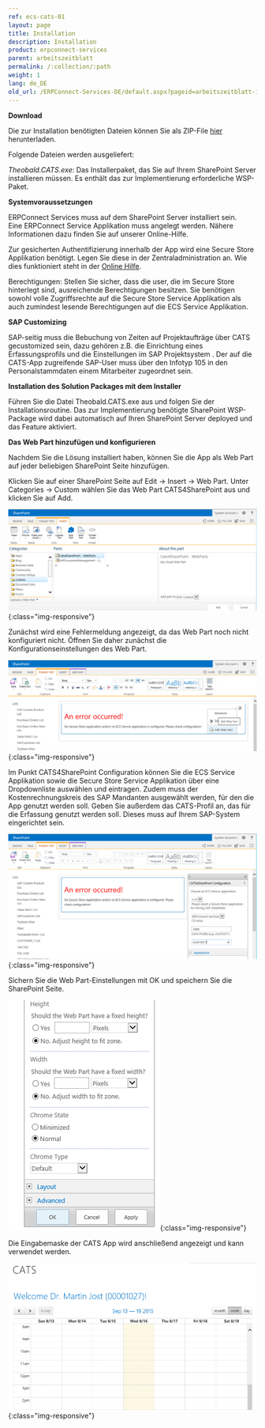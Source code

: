 ```yaml
---
ref: ecs-cats-01
layout: page
title: Installation
description: Installation
product: erpconnect-services
parent: arbeitszeitblatt
permalink: /:collection/:path
weight: 1
lang: de_DE
old_url: /ERPConnect-Services-DE/default.aspx?pageid=arbeitszeitblatt-install
---
```


**Download**

Die zur Installation benötigten Dateien können Sie als ZIP-File [hier](https://cdn-files.theobald-software.com/help/ECS/Theobald.CATS.zip) herunterladen.

Folgende Dateien werden ausgeliefert:

*Theobald.CATS.exe*: Das Installerpaket, das Sie auf Ihrem SharePoint Server installieren müssen. Es enthält das zur Implementierung erforderliche WSP-Paket.  
 


**Systemvoraussetzungen** 

ERPConnect Services muss auf dem SharePoint Server installiert sein.<br>
Eine ERPConnect Service Applikation muss angelegt werden. Nähere Informationen dazu finden Sie auf unserer Online-Hilfe.   

Zur gesicherten Authentifizierung innerhalb der App wird eine Secure Store Applikation benötigt. Legen Sie diese in der Zentraladministration an. Wie dies funktioniert steht in der [Online Hilfe](../../ecs-de/ecs-runtime/ecs-konfiguration/ecs-application-anlegen).   

Berechtigungen: Stellen Sie sicher, dass die user, die im Secure Store hinterlegt sind, ausreichende Berechtigungen besitzen. Sie benötigen sowohl volle Zugriffsrechte auf die Secure Store Service Applikation als auch zumindest lesende Berechtigungen auf die ECS Service Applikation. 

**SAP Customizing**

SAP-seitig muss die Bebuchung von Zeiten auf Projektaufträge über CATS gecustomized sein, dazu gehören z.B. die Einrichtung eines Erfassungsprofils und die Einstellungen im SAP Projektsystem . Der auf die CATS-App zugreifende SAP-User muss über den Infotyp 105 in den Personalstammdaten einem Mitarbeiter zugeordnet sein. 


**Installation des Solution Packages mit dem Installer** 

Führen Sie die Datei Theobald.CATS.exe aus und folgen Sie der Installationsroutine. 
Das zur Implementierung benötigte SharePoint WSP-Package wird dabei automatisch auf Ihren SharePoint Server deployed und das Feature aktiviert. 

**Das Web Part hinzufügen und konfigurieren**
    
Nachdem Sie die Lösung installiert haben, können Sie die App als Web Part auf jeder beliebigen SharePoint Seite hinzufügen.   

Klicken Sie auf einer SharePoint Seite auf Edit -> Insert -> Web Part. Unter Categories -> Custom wählen Sie das Web Part CATS4SharePoint  aus und klicken Sie auf Add.

![cats-install-01](/img/content/cats-install-01.png){:class="img-responsive"}

Zunächst wird eine Fehlermeldung angezeigt, da das Web Part noch nicht konfiguriert nicht. Öffnen Sie daher zunächst die Konfigurationseinstellungen des Web Part. 

![cats-install-02](/img/content/cats-install-02.png){:class="img-responsive"}

Im Punkt CATS4SharePoint Configuration können Sie die ECS Service Applikation sowie die Secure Store Service Applikation über eine Dropdownliste auswählen und eintragen. Zudem muss der Kostenrechnungskreis des SAP Mandanten ausgewählt werden, für den die App genutzt werden soll. Geben Sie außerdem das CATS-Profil an, das für die Erfassung genutzt werden soll. Dieses muss auf Ihrem SAP-System eingerichtet sein.

![cats-install-03](/img/content/cats-install-03.png){:class="img-responsive"}

Sichern Sie die Web Part-Einstellungen mit OK und speichern Sie die SharePoint Seite. 

![cats-install-04](/img/content/cats-install-04.png){:class="img-responsive"}

Die Eingabemaske der CATS App wird anschließend angezeigt und kann verwendet werden. 

![cats-install-05](/img/content/cats-install-05.png){:class="img-responsive"}
